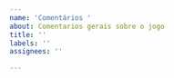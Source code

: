 ```yaml
---
name: 'Comentários '
about: Comentarios gerais sobre o jogo
title: ''
labels: ''
assignees: ''

---
```



